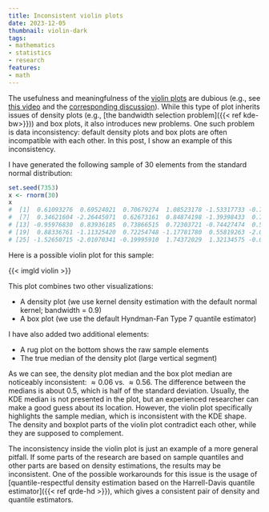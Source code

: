 ```yaml
---
title: Inconsistent violin plots
date: 2023-12-05
thumbnail: violin-dark
tags:
- mathematics
- statistics
- research
features:
- math
---
```


The usefulness and meaningfulness of the [violin plots](https://en.wikipedia.org/wiki/Violin_plot) are dubious
  (e.g., see [this video](https://youtu.be/_0QMKFzW9fw) and the
  [corresponding discussion](https://www.reddit.com/16z7stw)).
While this type of plot inherits issues of density plots (e.g., [the bandwidth selection problem]({{< ref kde-bw>}}))
  and box plots, it also introduces new problems.
One such problem is data inconsistency: default density plots and box plots are often incompatible with each other.
In this post, I show an example of this inconsistency.

<!--more-->

I have generated the following sample of 30 elements from the standard normal distribution:

```r
set.seed(7353)
x <- rnorm(30)
x
#  [1]  0.61093276  0.69524021  0.70679274  1.08523178 -1.53317733 -0.75783600
#  [7]  0.34621604 -2.26445071  0.62673161  0.84874198 -1.39398433  0.73510585
# [13] -0.95976830  0.83936185  0.73866515  0.72303721 -0.74427474  0.55980482
# [19]  0.88336761 -1.11325420  0.72254748 -1.17781780  0.55819263 -2.07437937
# [25] -1.52650715 -2.01070341 -0.19995910  1.74372029  1.32134575 -0.01428428
```

Here is a possible violin plot for this sample:

{{< imgld violin >}}

This plot combines two other visualizations:

* A density plot (we use kernel density estimation with the default normal kernel; bandwidth = 0.9)
* A box plot (we use the default Hyndman-Fan Type 7 quantile estimator)

I have also added two additional elements:

* A rug plot on the bottom shows the raw sample elements
* The true median of the density plot (large vertical segment)

As we can see, the density plot median and the box plot median are noticeably inconsistent:
  $\approx 0.06$ vs. $\approx 0.56$.
The difference between the medians is about $0.5$, which is half of the standard deviation.
Usually, the KDE median is not presented in the plot,
  but an experienced researcher can make a good guess about its location.
However, the violin plot specifically highlights the sample median, which is inconsistent with the KDE shape.
The density and boxplot parts of the violin plot contradict each other, while they are supposed to complement.

The inconsistency inside the violin plot is just an example of a more general pitfall.
If some parts of the research are based on sample quantiles and other parts are based on density estimations,
  the results may be inconsistent.
One of the possible workarounds for this issue is the usage of
  [quantile-respectful density estimation based on the Harrell-Davis quantile estimator]({{< ref qrde-hd >}}),
  which gives a consistent pair of density and quantile estimators.
